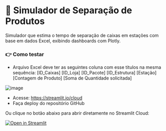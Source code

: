 # 🧪 Simulador de Separação de Produtos

Simulador que estima o tempo de separação de caixas em estações com base em dados Excel, exibindo dashboards com Plotly.

### 👉 Como testar

- Arquivo Excel deve ter as seguintes coluna com esse titulos na mesma sequência:
[ID_Caixas]	[ID_Loja]	[ID_Pacote]	[ID_Estrutura]	[Estação]	[Contagem de Produto]	[Soma de Quantidade solicitada]

![image](https://github.com/user-attachments/assets/adcacadf-24ea-42dd-98b4-1238299ae963)

- Acesse: https://streamlit.io/cloud
- Faça deploy do repositório GitHub


Ou clique no botão abaixo para abrir diretamente no Streamlit Cloud:

[![Open in Streamlit](https://static.streamlit.io/badges/streamlit_badge_black_white.svg)](https://share.streamlit.io/)
